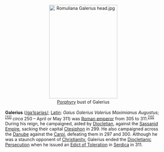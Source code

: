<div colspan="2" class="photo" style="text-align: center; margin: 25px 0 10px;"><a href="https://en.wikipedia.org/wiki/File:Romuliana_Galerius_head.jpg" class="image"><img alt="Romuliana Galerius head.jpg" src="https://upload.wikimedia.org/wikipedia/commons/thumb/9/99/Romuliana_Galerius_head.jpg/220px-Romuliana_Galerius_head.jpg" decoding="async" width="220" height="302" srcset="https://upload.wikimedia.org/wikipedia/commons/thumb/9/99/Romuliana_Galerius_head.jpg/330px-Romuliana_Galerius_head.jpg 1.5x, //upload.wikimedia.org/wikipedia/commons/thumb/9/99/Romuliana_Galerius_head.jpg/440px-Romuliana_Galerius_head.jpg 2x" data-file-width="680" data-file-height="932"></a><div style="line-height:normal;padding-bottom:0.2em;padding-top:0.2em;"><a href="https://en.wikipedia.org/wiki/Porphyry_(geology)" title="Porphyry (geology)">Porphyry</a> bust of Galerius</div></div>

[comment]: # 'breakpoint'

<p><b>Galerius</b> (<span class="rt-commentedText nowrap"><span class="IPA nopopups noexcerpt"><a href="https://en.wikipedia.org/wiki/Help:IPA/English" title="Help:IPA/English">/<span style="border-bottom:1px dotted"><span title="/ɡ/: 'g' in 'guy'">ɡ</span><span title="/ə/: 'a' in 'about'">ə</span><span title="/ˈ/: primary stress follows">ˈ</span><span title="'l' in 'lie'">l</span><span title="/ɛər/: 'are' in 'bare'">ɛər</span><span title="/i/: 'y' in 'happy'">i</span><span title="/ə/: 'a' in 'about'">ə</span><span title="'s' in 'sigh'">s</span></span>/</a></span></span>; <a href="https://en.wikipedia.org/wiki/Latin_language" class="mw-redirect" title="Latin language">Latin</a>: <i lang="la">Gaius Galerius Valerius Maximianus Augustus</i>;<sup id="cite_ref-12" class="reference"><a href="#cite_note-12">[12]</a></sup> <i>circa</i> 250 – April or May 311) was <a href="https://en.wikipedia.org/wiki/Roman_emperor" title="Roman emperor">Roman emperor</a> from 305 to 311.<sup id="cite_ref-13" class="reference"><a href="#cite_note-13">[13]</a></sup> During his reign, he campaigned, aided by <a href="https://en.wikipedia.org/wiki/Diocletian" title="Diocletian">Diocletian</a>, against the <a href="https://en.wikipedia.org/wiki/Sassanid_Empire" class="mw-redirect" title="Sassanid Empire">Sassanid Empire</a>, sacking their capital <a href="https://en.wikipedia.org/wiki/Ctesiphon" title="Ctesiphon">Ctesiphon</a> in 299.  He also campaigned across the <a href="https://en.wikipedia.org/wiki/Danube" title="Danube">Danube</a> against the <a href="https://en.wikipedia.org/wiki/Carpi_(people)" title="Carpi (people)">Carpi</a>, defeating them in 297 and 300. Although he was a staunch opponent of <a href="https://en.wikipedia.org/wiki/Christianity" title="Christianity">Christianity</a>, Galerius ended the <a href="https://en.wikipedia.org/wiki/Diocletianic_Persecution" title="Diocletianic Persecution">Diocletianic Persecution</a> when he issued an <a href="https://en.wikipedia.org/wiki/Edict_of_Serdica" title="Edict of Serdica">Edict of Toleration</a> in <a href="https://en.wikipedia.org/wiki/Serdica" class="mw-redirect" title="Serdica">Serdica</a> in 311.
</p>
